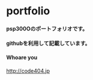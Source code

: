# portfolio
#### psp300Oのポートフォリオです。
####  githubを利用して記載しています。
#### Whoare you
<http://code404.jp>


